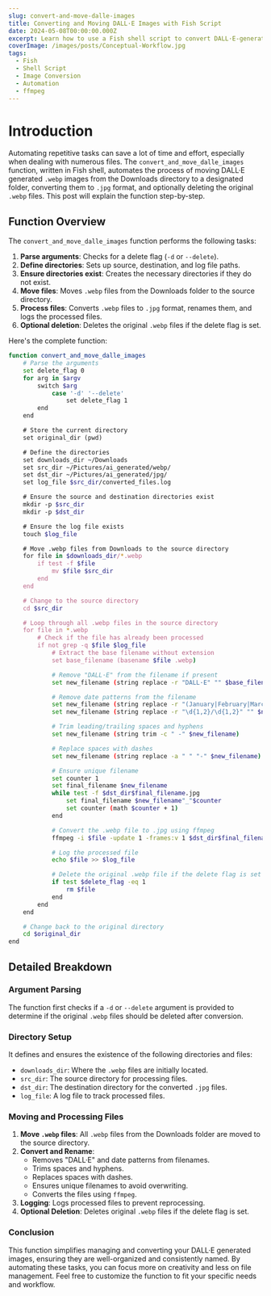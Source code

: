 ```yaml
---
slug: convert-and-move-dalle-images
title: Converting and Moving DALL·E Images with Fish Script
date: 2024-05-08T00:00:00.000Z
excerpt: Learn how to use a Fish shell script to convert DALL·E-generated images from WebP to JPG and manage them efficiently.
coverImage: /images/posts/Conceptual-Workflow.jpg
tags:
  - Fish
  - Shell Script
  - Image Conversion
  - Automation
  - ffmpeg
---
```


<script>
  import Callout from "$lib/components/molecules/Callout.svelte";
  import CodeBlock from "$lib/components/molecules/CodeBlock.svelte";
  import Image from "$lib/components/atoms/Image.svelte";
</script>

# Introduction

Automating repetitive tasks can save a lot of time and effort, especially when dealing with numerous files. The `convert_and_move_dalle_images` function, written in Fish shell, automates the process of moving DALL·E generated `.webp` images from the Downloads directory to a designated folder, converting them to `.jpg` format, and optionally deleting the original `.webp` files. This post will explain the function step-by-step.

## Function Overview

The `convert_and_move_dalle_images` function performs the following tasks:

1. **Parse arguments**: Checks for a delete flag (`-d` or `--delete`).
2. **Define directories**: Sets up source, destination, and log file paths.
3. **Ensure directories exist**: Creates the necessary directories if they do not exist.
4. **Move files**: Moves `.webp` files from the Downloads folder to the source directory.
5. **Process files**: Converts `.webp` files to `.jpg` format, renames them, and logs the processed files.
6. **Optional deletion**: Deletes the original `.webp` files if the delete flag is set.

Here's the complete function:

<CodeBlock lang="bash">

```bash
function convert_and_move_dalle_images
    # Parse the arguments
    set delete_flag 0
    for arg in $argv
        switch $arg
            case '-d' '--delete'
                set delete_flag 1
        end
    end

    # Store the current directory
    set original_dir (pwd)

    # Define the directories
    set downloads_dir ~/Downloads
    set src_dir ~/Pictures/ai_generated/webp/
    set dst_dir ~/Pictures/ai_generated/jpg/
    set log_file $src_dir/converted_files.log

    # Ensure the source and destination directories exist
    mkdir -p $src_dir
    mkdir -p $dst_dir

    # Ensure the log file exists
    touch $log_file

    # Move .webp files from Downloads to the source directory
    for file in $downloads_dir/*.webp
        if test -f $file
            mv $file $src_dir
        end
    end

    # Change to the source directory
    cd $src_dir

    # Loop through all .webp files in the source directory
    for file in *.webp
        # Check if the file has already been processed
        if not grep -q $file $log_file
            # Extract the base filename without extension
            set base_filename (basename $file .webp)

            # Remove "DALL·E" from the filename if present
            set new_filename (string replace -r "DALL·E" "" $base_filename)

            # Remove date patterns from the filename
            set new_filename (string replace -r "(January|February|March|April|May|June|July|August|September|October|November|December|Jan|Feb|Mar|Apr|May|Jun|Jul|Aug|Sep|Oct|Nov|Dec)\s+\d{1,2}" "" $new_filename)
            set new_filename (string replace -r "\d{1,2}/\d{1,2}" "" $new_filename)

            # Trim leading/trailing spaces and hyphens
            set new_filename (string trim -c " -" $new_filename)

            # Replace spaces with dashes
            set new_filename (string replace -a " " "-" $new_filename)

            # Ensure unique filename
            set counter 1
            set final_filename $new_filename
            while test -f $dst_dir$final_filename.jpg
                set final_filename $new_filename"_"$counter
                set counter (math $counter + 1)
            end

            # Convert the .webp file to .jpg using ffmpeg
            ffmpeg -i $file -update 1 -frames:v 1 $dst_dir$final_filename.jpg

            # Log the processed file
            echo $file >> $log_file

            # Delete the original .webp file if the delete flag is set
            if test $delete_flag -eq 1
                rm $file
            end
        end
    end

    # Change back to the original directory
    cd $original_dir
end
```

</CodeBlock>

## Detailed Breakdown

### Argument Parsing

The function first checks if a `-d` or `--delete` argument is provided to determine if the original `.webp` files should be deleted after conversion.

### Directory Setup

It defines and ensures the existence of the following directories and files:

- `downloads_dir`: Where the `.webp` files are initially located.
- `src_dir`: The source directory for processing files.
- `dst_dir`: The destination directory for the converted `.jpg` files.
- `log_file`: A log file to track processed files.

### Moving and Processing Files

1. **Move `.webp` files**: All `.webp` files from the Downloads folder are moved to the source directory.
2. **Convert and Rename**:
   - Removes "DALL·E" and date patterns from filenames.
   - Trims spaces and hyphens.
   - Replaces spaces with dashes.
   - Ensures unique filenames to avoid overwriting.
   - Converts the files using `ffmpeg`.
3. **Logging**: Logs processed files to prevent reprocessing.
4. **Optional Deletion**: Deletes original `.webp` files if the delete flag is set.

### Conclusion

This function simplifies managing and converting your DALL·E generated images, ensuring they are well-organized and consistently named. By automating these tasks, you can focus more on creativity and less on file management. Feel free to customize the function to fit your specific needs and workflow.
